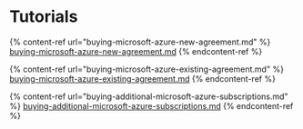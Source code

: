 # Tutorials

{% content-ref url="buying-microsoft-azure-new-agreement.md" %}
[buying-microsoft-azure-new-agreement.md](buying-microsoft-azure-new-agreement.md)
{% endcontent-ref %}

{% content-ref url="buying-microsoft-azure-existing-agreement.md" %}
[buying-microsoft-azure-existing-agreement.md](buying-microsoft-azure-existing-agreement.md)
{% endcontent-ref %}

{% content-ref url="buying-additional-microsoft-azure-subscriptions.md" %}
[buying-additional-microsoft-azure-subscriptions.md](buying-additional-microsoft-azure-subscriptions.md)
{% endcontent-ref %}

